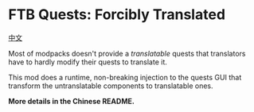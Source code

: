 # FTB Quests: Forcibly Translated

[中文](README_zh.md)

Most of modpacks doesn't provide a _translatable_ quests that translators have to hardly modify their quests to
translate it.

This mod does a runtime, non-breaking injection to the quests GUI that transform the untranslatable components to
translatable ones.

**More details in the Chinese README.**
